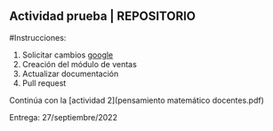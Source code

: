 ## Actividad prueba | REPOSITORIO

#Instrucciones:

1. Solicitar cambios [google](https://www.google.com.mx/?hl=es-419)
2. Creación del módulo de ventas
3. Actualizar documentación
4. Pull request

Continúa con la [actividad 2](pensamiento matemático docentes.pdf)

Entrega: 27/septiembre/2022

